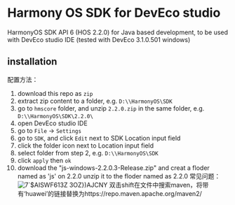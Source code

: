 # Harmony OS SDK for DevEco studio

HarmonyOS SDK API 6 (HOS 2.2.0) for Java based development, to be used with DevEco studio IDE (tested with DevEco 3.1.0.501 windows)

## installation
配置方法：
1. download this repo as `zip`
1. extract zip content to a folder, e.g. `D:\\HarmonyOS\SDK`
1. go to `hmscore` folder, and unzip `2.2.0.zip` in the same folder, e.g. `D:\\HarmonyOS\SDK\2.2.0\`
1. open DevEco studio IDE
1. go to `File` -> `Settings`
1. go to `SDK`, and click `Edit` next to SDK Location input field
1. click the folder icon next to Location input field
1. select folder from step 2, e.g. `D:\\HarmonyOS\SDK`
1. click `apply` then `ok`
2. download the "js-windows-2.2.0.3-Release.zip" and creat a floder named as 'js' on 2.2.0 unzip it to the floder named as 2.2.0
常见问题：
![7`$AISWF613Z 3OZ})AJCNY](https://github.com/user-attachments/assets/8740a41d-f6de-4129-9ba1-52e2cdfaec5c)
双击shift在文件中搜索maven，将带有‘huawei’的链接替换为https://repo.maven.apache.org/maven2/
